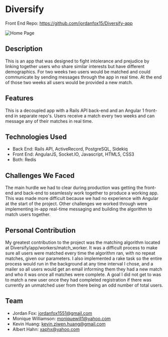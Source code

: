 # Diversify
Front End Repo: https://github.com/jordanfox15/Diversify-app

![Home Page](/app/assets/images/homepage.png)

## Description
This is an app that was designed to fight intolerance and prejudice by linking together users who share similar interests but have different demographics.  For two weeks two users would be matched and could communicate by sending messages through the app in real time.  At the end of those two weeks all users would be provided a new match.

## Features
This is a decoupled app with a Rails API back-end and an Angular 1 front-end in separate repo's.  Users receive a match every two weeks and can message any of their matches in real time.

## Technologies Used
* Back End: Rails API, ActiveRecord, PostgreSQL, Sidekiq
* Front End: AngularJS, Socket.IO, Javascript, HTML5, CSS3
* Both: Redis

## Challenges We Faced
The main hurdle we had to clear during production was getting the front-end and back-end to seamlessly work together to produce a working app.  This was made more difficult because we had no experience with Angular at the start of the project.  Other challenges we worked through were implementing in-app real-time messaging and building the algorithm to match users together.

## Personal Contribution
My greatest contribution to the project was the matching algorithm located at Diversify/app/workers/match_worker.  It was a difficult process to make sure all users were matched every time the algorithm ran, with no repeat matches, given our parameters.  I also implemented a rake task so the entire process would run in the background at any time interval I chose, and a mailer so all users would get an email informing them they had a new match and who it was once all matches were complete.  A goal I did not get to was to match a new user once they had completed registration if there was currently an unmatched user from there being an odd number of total users.

## Team
  - Jordan Fox: jordanfox1551@gmail.com
  - Monique Williamson: moniquewill1@yahoo.com
  - Kevin Huang: kevin.ziwen.huang@gmail.com
  - Albert Hahn: xaphx@yahoo.com

